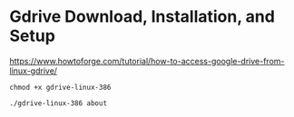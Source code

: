 # Gdrive Download, Installation, and Setup
https://www.howtoforge.com/tutorial/how-to-access-google-drive-from-linux-gdrive/

```
chmod +x gdrive-linux-386
```


```
./gdrive-linux-386 about
```
